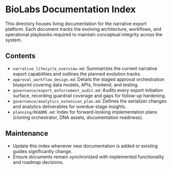 # BioLabs Documentation Index

This directory houses living documentation for the narrative export platform. Each document tracks the evolving architecture, workflows, and operational playbooks required to maintain conceptual integrity across the system.

## Contents
- `narrative_lifecycle_overview.md`: Summarizes the current narrative export capabilities and outlines the planned evolution tracks.
- `approval_workflow_design.md`: Details the staged approval orchestration blueprint covering data models, APIs, frontend, and testing.
- `governance/export_enforcement_audit.md`: Audits every export initiation surface, recording guardrail coverage and gaps for follow-up hardening.
- `governance/analytics_extension_plan.md`: Defines the serializer changes and analytics deliverables for overdue-stage insights.
- `planning/README.md`: Index for forward-looking implementation plans (cloning orchestrator, DNA assets, documentation readiness).

## Maintenance
- Update this index whenever new documentation is added or existing guides significantly change.
- Ensure documents remain synchronized with implemented functionality and roadmap decisions.
